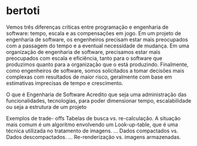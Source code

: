 # bertoti
Vemos três diferenças críticas entre programação e engenharia de software: tempo, escala e as compensações em jogo. Em um projeto de engenharia de software, os engenheiros precisam estar mais preocupados com a passagem do tempo e a eventual necessidade de mudança. Em uma organização de engenharia de software, precisamos estar mais preocupados com escala e eficiência, tanto para o software que produzimos quanto para a organização que o está produzindo. Finalmente, como engenheiros de software, somos solicitados a tomar decisões mais complexas com resultados de maior risco, geralmente com base em estimativas imprecisas de tempo e crescimento.

O que é Engenharia de Software
Acredito que seja uma administração das funcionalidades, tecnologias, para poder dimensionar  tempo, escalabilidade ou seja a estrutura de um projeto

Exemplos de trade- offs
Tabelas de busca vs. re-calculação. A situação mais comum é um algoritmo envolvendo um Look-up-table, que é uma técnica utilizada no tratamento de imagens. ...
Dados compactados vs. Dados descompactados. ...
Re-renderização vs. imagens armazenadas.
